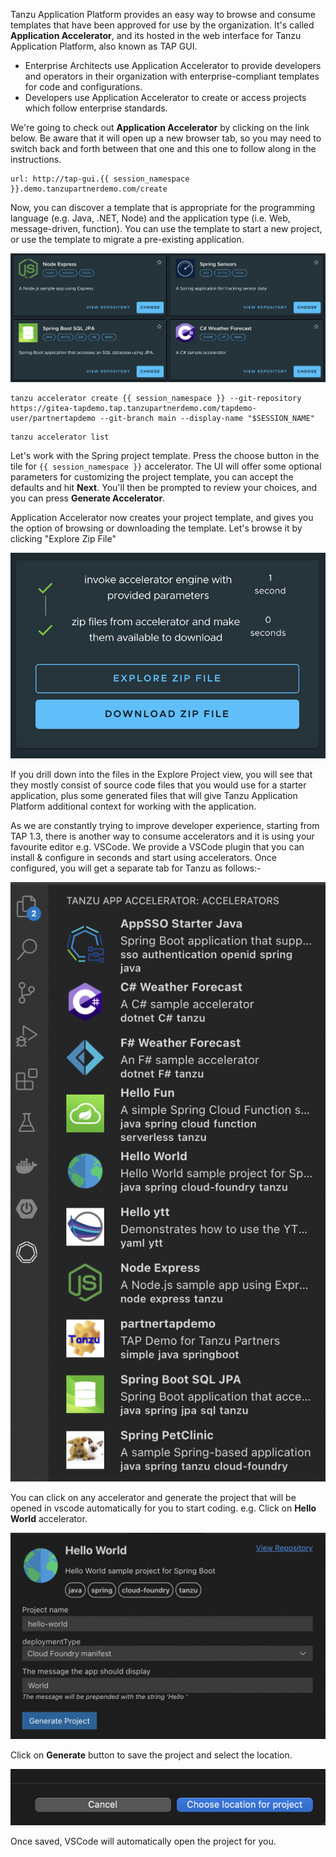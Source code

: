 Tanzu Application Platform provides an easy way to browse and consume templates that have been approved for use by the organization. It's called **Application Accelerator**, and its hosted in the web interface for Tanzu Application Platform, also known as TAP GUI. 
* Enterprise Architects use Application Accelerator to provide developers and operators in their organization with enterprise-compliant templates for code and configurations.
* Developers use Application Accelerator to create or access projects which follow enterprise standards.

We're going to check out **Application Accelerator** by clicking on the link below. Be aware that it will open up a new browser tab, so you may need to switch back and forth between that one and this one to follow along in the instructions.

```dashboard:open-url
url: http://tap-gui.{{ session_namespace }}.demo.tanzupartnerdemo.com/create
```

Now, you can discover a template that is appropriate for the programming language (e.g. Java, .NET, Node) and the application type (i.e. Web, message-driven, function). You can use the template to start a new project, or use the template to migrate a pre-existing application.

![Accelerator Templates](images/acc-templates.png)

```execute
tanzu accelerator create {{ session_namespace }} --git-repository https://gitea-tapdemo.tap.tanzupartnerdemo.com/tapdemo-user/partnertapdemo --git-branch main --display-name "$SESSION_NAME"
```

```execute
tanzu accelerator list 
```

Let's work with the Spring project template. Press the choose button in the tile for `{{ session_namespace }}` accelerator. The UI will offer some optional parameters for customizing the project template, you can accept the defaults and hit **Next**. You'll then be prompted to review your choices, and you can press **Generate Accelerator**.

Application Accelerator now creates your project template, and gives you the option of browsing or downloading the template. Let's browse it by clicking "Explore Zip File"

![Explore Template](images/acc-explore.png)

If you drill down into the files in the Explore Project view, you will see that they mostly consist of source code files that you would use for a starter application, plus some generated files that will give Tanzu Application Platform additional context for working with the application. 

As we are constantly trying to improve developer experience, starting from TAP 1.3, there is another way to consume accelerators and it is using your favourite editor e.g. VSCode. We provide a VSCode plugin that you can install & configure in seconds and start using accelerators. Once configured, you will get a separate tab for Tanzu as follows:-

![Explore Accelerators](images/app-accelerators-in-vscode.png)

You can click on any accelerator and generate the project that will be opened in vscode automatically for you to start coding.
e.g. Click on **Hello World** accelerator.

![Hello World Accelerator](images/hello-world-accelerator.png)

Click on **Generate** button to save the project and select the location.

![project-location](images/project-location.png)

Once saved, VSCode will automatically open the project for you.
